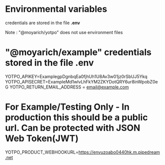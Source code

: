 # Environmental variables
credentials are stored in the file **.env**

Note : "@moyarich/yotpo" does not use environment files

# "@moyarich/example" credentials stored in the file .env

YOTPO_APIKEY=ExamplegpDgnbqEa0fjhUh1U8Av3w01jz0rSbUJ5Ykq
YOTPO_APISECRET=ExampleMd1wlvLhFkYM2ZKYDotQRY6ur8inWpobZ0eG
YOTPO_RETURN_EMAIL_ADDRESS = email@example.com


# For Example/Testing Only -  In production this should be a public url. Can be protected with JSON Web Token(JWT)
YOTPO_PRODUCT_WEBHOOKURL=https://envuzoabo0440hk.m.pipedream.net
